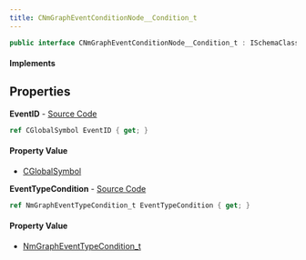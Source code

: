 ```yaml
---
title: CNmGraphEventConditionNode__Condition_t
---
```


```csharp
public interface CNmGraphEventConditionNode__Condition_t : ISchemaClass<CNmGraphEventConditionNode__Condition_t>, ISchemaField, ISchemaClass, INativeHandle
```

#### Implements

## Properties

**EventID** - [Source Code](https://github.com/swiftly-solution/swiftlys2/blob/main/managed/src/SwiftlyS2.Generated/Schemas/Interfaces/CNmGraphEventConditionNode__Condition_t.cs#L16)

```csharp
ref CGlobalSymbol EventID { get; }
```

#### Property Value

- [CGlobalSymbol](/docs/api/shared/natives/cglobalsymbol)

**EventTypeCondition** - [Source Code](https://github.com/swiftly-solution/swiftlys2/blob/main/managed/src/SwiftlyS2.Generated/Schemas/Interfaces/CNmGraphEventConditionNode__Condition_t.cs#L18)

```csharp
ref NmGraphEventTypeCondition_t EventTypeCondition { get; }
```

#### Property Value

- [NmGraphEventTypeCondition_t](/docs/api/shared/schemadefinitions/nmgrapheventtypecondition_t)

